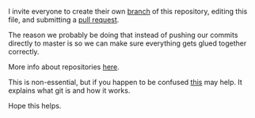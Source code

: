 I invite everyone to create their own [branch](https://github.com/blog/1377-create-and-delete-branches) of this repository, editing this file, and submitting a [pull request](https://help.github.com/articles/using-pull-requests/).

The reason we probably be doing that instead of pushing our commits directly to master is so we can make sure everything gets glued together correctly.

More info about repositories [here](https://help.github.com/articles/create-a-repo/).

This is non-essential, but if you happen to be confused [this](https://git-scm.com/documentation) may help. It explains what git is and how it works.

Hope this helps.
